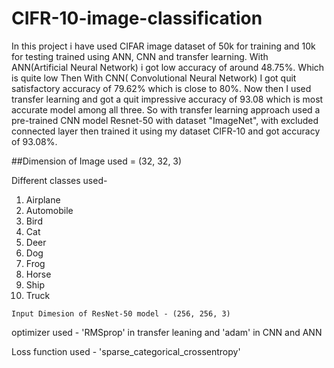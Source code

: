 # CIFR-10-image-classification
In this project i have used CIFAR image dataset of 50k for training and 10k for testing trained using ANN, CNN and transfer learning.
With ANN(Artificial Neural Network) i got low accuracy of around 48.75%. Which is quite low
Then With CNN( Convolutional Neural Network) I got quit satisfactory accuracy of 79.62% which is close to 80%.
Now then I used transfer learning and got a quit impressive accuracy of 93.08 which is most accurate model among all three.
So with transfer learning approach used a pre-trained CNN model Resnet-50 with dataset "ImageNet", with excluded connected layer then trained it using my dataset CIFR-10 and got accuracy of 93.08%.

##Dimension of Image used = (32, 32, 3)

Different classes used-
1.  Airplane
2.  Automobile
3.  Bird
4.  Cat
5.  Deer
6.  Dog
7.  Frog
8.  Horse
9.  Ship
10.  Truck

    Input Dimesion of ResNet-50 model - (256, 256, 3)
    
optimizer used - 'RMSprop' in transfer leaning and 'adam' in CNN and ANN

Loss function used - 'sparse_categorical_crossentropy'
